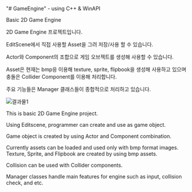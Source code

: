 "# GameEngine" - using C++ & WinAPI

Basic 2D Game Engine

2D Game Engine 프로젝트입니다.

EditScene에서 직접 사용할 Asset을 그려 저장/사용 할 수 있습니다.

Actor와 Component의 조합으로 게임 오브젝트를 생성해 사용할 수 있습니다.

Asset은 현재는 bmp응 이용해 texture, sprite, flipbook을 생성해 사용하고 있으며
충돌은 Collider Component를 이용해 처리합니다.

주요 기능들은 Manager 클래스들이 종합적으로 처리하고 있습니다.


![결과물1](https://github.com/Jin-SukKim/GameEngine/assets/32403432/14b9774c-97d8-4808-bc9f-edf9b020d60f)


This is basic 2D Game Engine project.

Using Editscene, programmer can create and use as game object.

Game object is created by using Actor and Component combination.

Currently assets can be loaded and used only with bmp format images.
Texture, Sprite, and Flipbook are created by using bmp assets.

Collision can be used with Collider components.

Manager classes handle main features for engine such as input, collision check, and etc.
